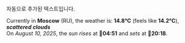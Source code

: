 
자동으로 추가된 텍스트입니다.

<!--START_SECTION:weather:moscow-->
Currently in **Moscow** (RU), the weather is: **14.8°C** (feels like **14.2°C**), ***scattered clouds***<br/>
On *August 10, 2025*, the *sun rises* at 🌅**04:51** and *sets* at 🌇**20:18**.
<!--END_SECTION:weather-->

